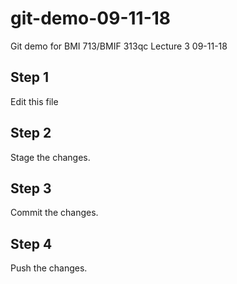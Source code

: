 # git-demo-09-11-18
Git demo for BMI 713/BMIF 313qc Lecture 3 09-11-18


## Step 1
Edit this file

## Step 2
Stage the changes.

## Step 3
Commit the changes.

## Step 4
Push the changes.
